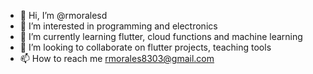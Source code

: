 - 👋 Hi, I’m @rmoralesd
- 👀 I’m interested in programming and electronics
- 🌱 I’m currently learning flutter, cloud functions and machine learning
- 💞️ I’m looking to collaborate on flutter projects, teaching tools
- 📫 How to reach me rmorales8303@gmail.com

<!---
rmoralesd/rmoralesd is a ✨ special ✨ repository because its `README.md` (this file) appears on your GitHub profile.
You can click the Preview link to take a look at your changes.
--->
